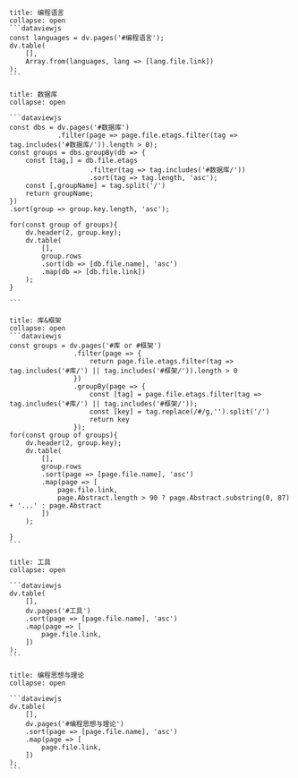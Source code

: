 
````ad-quote
title: 编程语言
collapse: open
```dataviewjs
const languages = dv.pages('#编程语言');
dv.table(
	[],
	Array.from(languages, lang => [lang.file.link])
);
```
````

````ad-quote
title: 数据库
collapse: open

```dataviewjs
const dbs = dv.pages('#数据库')
			.filter(page => page.file.etags.filter(tag => tag.includes('#数据库/')).length > 0);
const groups = dbs.groupBy(db => {
	const [tag,] = db.file.etags
					.filter(tag => tag.includes('#数据库/'))
					.sort(tag => tag.length, 'asc');
	const [,groupName] = tag.split('/')
	return groupName;
})
.sort(group => group.key.length, 'asc');

for(const group of groups){
	dv.header(2, group.key);
	dv.table(
		[],
		group.rows
		.sort(db => [db.file.name], 'asc')
		.map(db => [db.file.link])
	);
}

```

````

````ad-quote
title: 库&框架
collapse: open
```dataviewjs
const groups = dv.pages('#库 or #框架')
				.filter(page => {
					return page.file.etags.filter(tag => tag.includes('#库/') || tag.includes('#框架/')).length > 0
				})
				.groupBy(page => {
					const [tag] = page.file.etags.filter(tag => tag.includes('#库/') || tag.includes('#框架/'));
					const [key] = tag.replace(/#/g,'').split('/')
					return key
				});
for(const group of groups){
	dv.header(2, group.key);
	dv.table(
		[],
		group.rows
		.sort(page => [page.file.name], 'asc')
		.map(page => [
			page.file.link,
			page.Abstract.length > 90 ? page.Abstract.substring(0, 87) + '...' : page.Abstract
		])
	);

}
```
````

````ad-quote
title: 工具
collapse: open

```dataviewjs
dv.table(
	[],
	dv.pages('#工具')
	.sort(page => [page.file.name], 'asc')
	.map(page => [
		page.file.link,
	])
);
```

````

````ad-quote
title: 编程思想与理论
collapse: open

```dataviewjs
dv.table(
	[],
	dv.pages('#编程思想与理论')
	.sort(page => [page.file.name], 'asc')
	.map(page => [
		page.file.link,
	])
);
```

````
